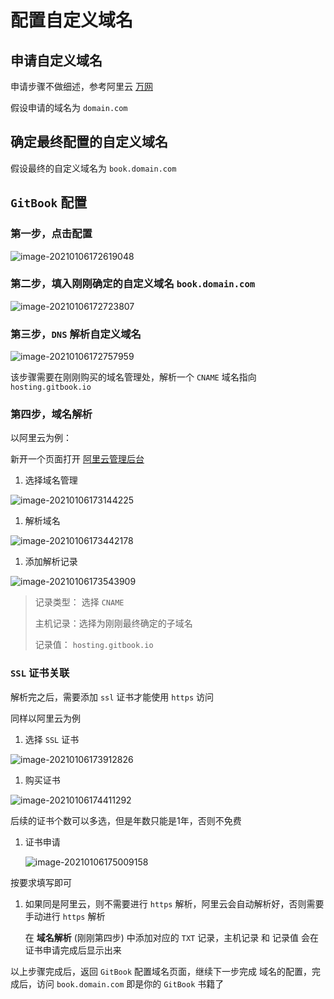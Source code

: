 # 配置自定义域名

## 申请自定义域名

申请步骤不做细述，参考阿里云 [万网](https://wanwang.aliyun.com/domain)

假设申请的域名为 `domain.com`

## 确定最终配置的自定义域名

假设最终的自定义域名为 `book.domain.com`

## `GitBook` 配置

### 第一步，点击配置

![image-20210106172619048](../../.gitbook/assets/image-20210106172619048.png)

### 第二步，填入刚刚确定的自定义域名 `book.domain.com`

![image-20210106172723807](../../.gitbook/assets/image-20210106172723807.png)

### 第三步，`DNS` 解析自定义域名

![image-20210106172757959](../../.gitbook/assets/image-20210106172757959.png)

该步骤需要在刚刚购买的域名管理处，解析一个 `CNAME` 域名指向 `hosting.gitbook.io`

### 第四步，域名解析

以阿里云为例：

新开一个页面打开 [阿里云管理后台](https://homenew.console.aliyun.com)

1. 选择域名管理

![image-20210106173144225](../../.gitbook/assets/image-20210106173144225.png)

1. 解析域名

![image-20210106173442178](../../.gitbook/assets/image-20210106173442178.png)

1. 添加解析记录

![image-20210106173543909](../../.gitbook/assets/image-20210106173543909.png)

> 记录类型： 选择 `CNAME`
>
> 主机记录：选择为刚刚最终确定的子域名
>
> 记录值： `hosting.gitbook.io`

### `SSL` 证书关联

解析完之后，需要添加 `ssl` 证书才能使用 `https` 访问

同样以阿里云为例

1. 选择 `SSL` 证书

![image-20210106173912826](../../.gitbook/assets/image-20210106173912826.png)

1. 购买证书

![image-20210106174411292](../../.gitbook/assets/image-20210106174411292.png)

后续的证书个数可以多选，但是年数只能是1年，否则不免费

1. 证书申请

   ![image-20210106175009158](../../.gitbook/assets/image-20210106175009158.png)

按要求填写即可

1. 如果同是阿里云，则不需要进行 `https` 解析，阿里云会自动解析好，否则需要手动进行 `https` 解析

   在 **域名解析** \(刚刚第四步\) 中添加对应的 `TXT` 记录，主机记录 和 记录值 会在证书申请完成后显示出来

以上步骤完成后，返回 `GitBook` 配置域名页面，继续下一步完成 域名的配置，完成后，访问 `book.domain.com` 即是你的 `GitBook` 书籍了

